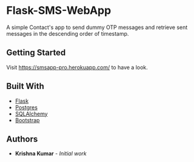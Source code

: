 # Flask-SMS-WebApp

A simple Contact's app to send dummy OTP messages and retrieve sent messages in the descending order of timestamp.

## Getting Started

Visit https://smsapp-pro.herokuapp.com/ to have a look.

## Built With

* [Flask](http://flask.pocoo.org) 
* [Postgres](https://www.postgresql.org) 
* [SQLAlchemy](https://www.sqlalchemy.org) 
* [Bootstrap](http://getbootstrap.com)

## Authors

* **Krishna Kumar** - *Initial work* 


